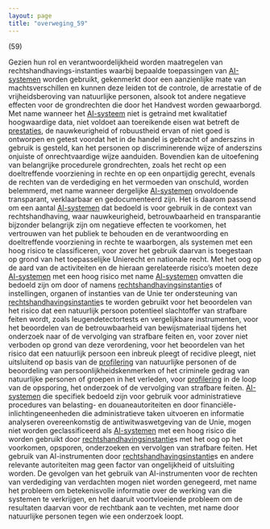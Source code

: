 ```yaml
---
layout: page
title: "overweging_59"
---
```


(59)

Gezien hun rol en verantwoordelijkheid worden maatregelen van rechtshandhavings-instanties waarbij bepaalde toepassingen van [AI-systemen](a3.md#^ai-systeem) worden gebruikt, gekenmerkt door een aanzienlijke mate van machtsverschillen en kunnen deze leiden tot de controle, de arrestatie of de vrijheidsberoving van natuurlijke personen, alsook tot andere negatieve effecten voor de grondrechten die door het Handvest worden gewaarborgd. Met name wanneer het [AI-systeem](a3.md#^ai-systeem) niet is getraind met kwalitatief hoogwaardige data, niet voldoet aan toereikende eisen wat betreft de [prestaties](a3.md#^prestaties), de nauwkeurigheid of robuustheid ervan of niet goed is ontworpen en getest voordat het in de handel is gebracht of anderszins in gebruik is gesteld, kan het personen op discriminerende wijze of anderszins onjuiste of onrechtvaardige wijze aanduiden. Bovendien kan de uitoefening van belangrijke procedurele grondrechten, zoals het recht op een doeltreffende voorziening in rechte en op een onpartijdig gerecht, evenals de rechten van de verdediging en het vermoeden van onschuld, worden belemmerd, met name wanneer dergelijke [AI-systemen](a3.md#^ai-systeem) onvoldoende transparant, verklaarbaar en gedocumenteerd zijn. Het is daarom passend om een aantal [AI-systemen](a3.md#^ai-systeem) dat bedoeld is voor gebruik in de context van rechtshandhaving, waar nauwkeurigheid, betrouwbaarheid en transparantie bijzonder belangrijk zijn om negatieve effecten te voorkomen, het vertrouwen van het publiek te behouden en de verantwoording en doeltreffende voorziening in rechte te waarborgen, als systemen met een hoog risico te classificeren, voor zover het gebruik daarvan is toegestaan op grond van het toepasselijke Unierecht en nationale recht. Met het oog op de aard van de activiteiten en de hieraan gerelateerde risico’s moeten deze [AI-systemen](a3.md#^ai-systeem) met een hoog risico met name [AI-systemen](a3.md#^ai-systeem) omvatten die bedoeld zijn om door of namens [rechtshandhavingsinstantie](a3.md#^rhi)s of instellingen, organen of instanties van de Unie ter ondersteuning van [rechtshandhavingsinstantie](a3.md#^rhi)s te worden gebruikt voor het beoordelen van het risico dat een natuurlijk persoon potentieel slachtoffer van strafbare feiten wordt, zoals leugendetectortests en vergelijkbare instrumenten, voor het beoordelen van de betrouwbaarheid van bewijsmateriaal tijdens het onderzoek naar of de vervolging van strafbare feiten en, voor zover niet verboden op grond van deze verordening, voor het beoordelen van het risico dat een natuurlijk persoon een inbreuk pleegt of recidive pleegt, niet uitsluitend op basis van de [profilering](a3.md#^profil) van natuurlijke personen of de beoordeling van persoonlijkheidskenmerken of het criminele gedrag van natuurlijke personen of groepen in het verleden, voor [profilering](a3.md#^profil) in de loop van de opsporing, het onderzoek of de vervolging van strafbare feiten. [AI-systemen](a3.md#^ai-systeem) die specifiek bedoeld zijn voor gebruik voor administratieve procedures van belasting- en douaneautoriteiten en door financiële-inlichtingeneenheden die administratieve taken uitvoeren en informatie analyseren overeenkomstig de antiwitwaswetgeving van de Unie, mogen niet worden geclassificeerd als [AI-systemen](a3.md#^ai-systeem) met een hoog risico die worden gebruikt door [rechtshandhavingsinstantie](a3.md#^rhi)s met het oog op het voorkomen, opsporen, onderzoeken en vervolgen van strafbare feiten. Het gebruik van AI-instrumenten door [rechtshandhavingsinstantie](a3.md#^rhi)s en andere relevante autoriteiten mag geen factor van ongelijkheid of uitsluiting worden. De gevolgen van het gebruik van AI-instrumenten voor de rechten van verdediging van verdachten mogen niet worden genegeerd, met name het probleem om betekenisvolle informatie over de werking van die systemen te verkrijgen, en het daaruit voortvloeiende probleem om de resultaten daarvan voor de rechtbank aan te vechten, met name door natuurlijke personen tegen wie een onderzoek loopt.